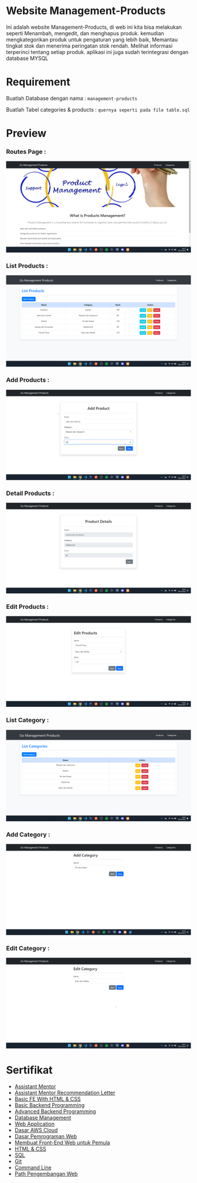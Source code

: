 # Website Management-Products

Ini adalah website Management-Products, di web ini kita bisa melakukan seperti Menambah, mengedit, dan menghapus produk.
kemudian mengkategorikan produk untuk pengaturan yang lebih baik, Memantau tingkat stok dan menerima peringatan stok rendah.
Melihat informasi terperinci tentang setiap produk. aplikasi ini juga sudah terintegrasi dengan database MYSQL

# Requirement

Buatlah Database dengan nama : `management-products`

Buatlah Tabel categories & products : `quernya seperti pada file table.sql`

# Preview

### Routes Page :

![This is a alt text.](asset/image/category/index-category.png "This is a sample image.")

### List Products :

![This is a alt text.](asset/image/products/list-product.png "This is a sample image.")

### Add Products :

![This is a alt text.](asset/image/products/add-product.png "This is a sample image.")

### Detail Products :

![This is a alt text.](asset/image/products/detail-product.png "This is a sample image.")

### Edit Products :

![This is a alt text.](asset/image/products/edit-product.png "This is a sample image.")

### List Category :

![This is a alt text.](asset/image/category/list-category.png "This is a sample image.")

### Add Category :

![This is a alt text.](asset/image/category/add-category.png "This is a sample image.")

### Edit Category :

![This is a alt text.](asset/image/category/edit-category.png "This is a sample image.")

# Sertifikat

- [Assistant Mentor](https://drive.google.com/file/d/1B2jwtE9Gb2rYU8gHFH60eaf2eAedv3JH/view?usp=sharing)
- [Assistant Mentor Recommendation Letter](https://drive.google.com/file/d/1cydxjYfefrtUPE1XASAHxEFc_jIrmNIh/view?usp=sharing)
- [Basic FE With HTML & CSS](https://img.rk-certificate.com/MUHAMMADUKQAGC3O/CERT-V62D480Z.jpg)
- [Basic Backend Programming](https://img.rk-certificate.com/MUHAMMADUKQAGC3O/CERT-ENJBR2NV.jpg)
- [Advanced Backend Programming](https://img.rk-certificate.com/MUHAMMADUKQAGC3O/CERT-T1DI6OWI.jpg)
- [Database Management](https://img.rk-certificate.com/MUHAMMADUKQAGC3O/CERT-DIZR47KZ.jpg)
- [Web Application](https://img.rk-certificate.com/MUHAMMADUKQAGC3O/CERT-S48K26HZ.jpg)
- [Dasar AWS Cloud](https://drive.google.com/file/d/1hp_CFxzI9hha7v0BcFmrXjLZKbf_vqWL/view?usp=sharing)
- [Dasar Pemrograman Web](https://drive.google.com/file/d/11vfFGYmBmJpfKMkCghiZuJUfS_ShGzbQ/view?usp=sharing)
- [Membuat Front-End Web untuk Pemula](https://drive.google.com/file/d/1KLi6uk79f2qW6hKHfu-ygyUXIoZr0mGv/view?usp=sharing)
- [HTML & CSS](https://drive.google.com/file/d/1FYmWwKzfOgsPLoXL2MladtgsnbyfA3dl/view?usp=sharing)
- [SQL](https://drive.google.com/file/d/11qQF21pusbxhm2d50RHfbzkYNJbMyGJH/view?usp=sharing)
- [Git](https://drive.google.com/file/d/1QmuRcHq7jX2TPqFa6qQg5OI_3N4wHeA4/view?usp=sharing)
- [Command Line](https://drive.google.com/file/d/1WAN9BxG1OoFVsKan1ztLNIDxnEms-Bi7/view?usp=sharing)
- [Path Pengembangan Web](https://drive.google.com/file/d/1ey2LaKGAxqdvOfvwoV3wqDBXRSGrYP9T/view?usp=sharing)
